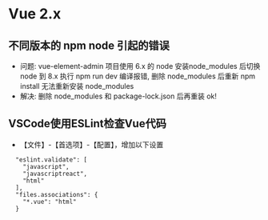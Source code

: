# Vue 2.x

## 不同版本的 npm node 引起的错误
  * 问题: vue-element-admin 项目使用 6.x 的 node 安装node_modules 后切换node 到 8.x 执行 npm run dev 编译报错, 删除 node_modules 后重新 npm install 无法重新安装 node_modules
  * 解决: 删除 node_modules 和 package-lock.json 后再重装 ok!  
## VSCode使用ESLint检查Vue代码
  * 【文件】-【首选项】-【配置】，增加以下设置
  ```text
    "eslint.validate": [
      "javascript",
      "javascriptreact",
      "html"
    ],
    "files.associations": {
      "*.vue": "html"
    }
  ```  